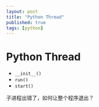 ```yaml
---
layout: post
title: "Python Thread"
published: true
tags: [python]
---
```

# Python Thread


* `__init__()`
* `run()`
* `start()`



子进程出错了，如何让整个程序退出？